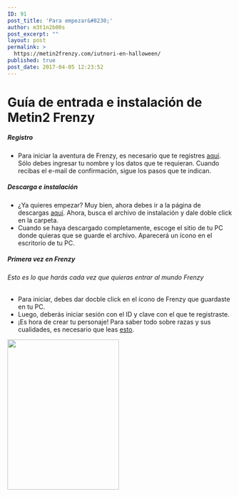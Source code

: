 ```yaml
---
ID: 91
post_title: 'Para empezar&#8230;'
author: m3t1n2b00s
post_excerpt: ""
layout: post
permalink: >
  https://metin2frenzy.com/iutnori-en-halloween/
published: true
post_date: 2017-04-05 12:23:52
---
```

<div class="c0155">
<h1><strong>Guía de entrada e instalación de Metin2 Frenzy</strong></h1>
<h5>Registro</h5>
<ul>
 	<li>Para iniciar la aventura de Frenzy, es necesario que te registres <a href="https://metin2frenzy.com/my-account/">aquí</a>. Sólo debes ingresar tu nombre y los datos que te requieran. Cuando recibas el e-mail de confirmación, sigue los pasos que te indican.</li>
</ul>
<h5>Descarga e instalación</h5>
<ul>
 	<li>¿Ya quieres empezar? Muy bien, ahora debes ir a la página de descargas <a href="https://metin2frenzy.com/my-account/">aquí</a>. Ahora, busca el archivo de instalación y dale doble click en la carpeta.</li>
 	<li>Cuando se haya descargado completamente, escoge el sitio de tu PC donde quieras que se guarde el archivo. Aparecerá un ícono en el escritorio de tu PC.</li>
</ul>
<h5>Primera vez en Frenzy</h5>
<h6>Esto es lo que harás cada vez que quieras entrar al mundo Frenzy</h6>
<ul>
 	<li>Para iniciar, debes dar docble click en el ícono de Frenzy que guardaste en tu PC.</li>
 	<li>Luego, deberás iniciar sesión con el ID y clave con el que te registraste.</li>
 	<li>¡Es hora de crear tu personaje! Para saber todo sobre razas y sus cualidades, es necesario que leas <a href="https://metin2frenzy.com/">esto</a>.</li>
</ul>
<img class="size-full wp-image-1640 aligncenter" src="https://metin2frenzy.com/wp-content/uploads/2019/10/metin2-frenzy.png" alt="" width="250" height="337" />

</div>